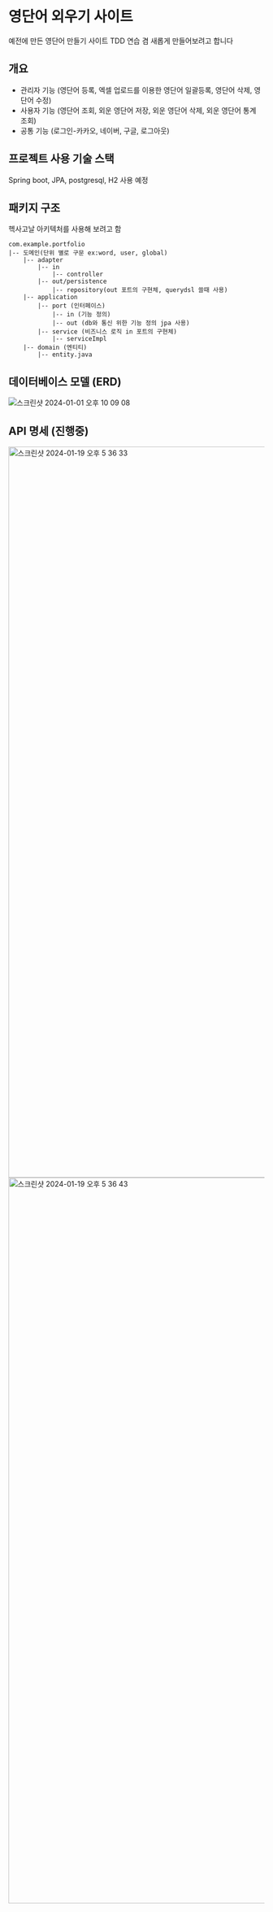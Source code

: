 # 영단어 외우기 사이트

예전에 만든 영단어 만들기 사이트 TDD 연습 겸 새롭게 만들어보려고 합니다

## 개요

 - 관리자 기능 (영단어 등록, 엑셀 업로드를 이용한 영단어 일괄등록, 영단어 삭제, 영단어 수정)
 - 사용자 기능 (영단어 조회, 외운 영단어 저장, 외운 영단어 삭제, 외운 영단어 통계 조회)
 - 공통 기능 (로그인-카카오, 네이버, 구글, 로그아웃)

## 프로젝트 사용 기술 스택

Spring boot, JPA, postgresql, H2 사용 예정

## 패키지 구조
헥사고날 아키텍처를 사용해 보려고 함

```
com.example.portfolio
|-- 도메인(단위 별로 구문 ex:word, user, global)
    |-- adapter 
        |-- in
            |-- controller
        |-- out/persistence
            |-- repository(out 포트의 구현체, querydsl 쓸때 사용)
    |-- application
        |-- port (인터페이스)
            |-- in (기능 정의)
            |-- out (db와 통신 위한 기능 정의 jpa 사용)
        |-- service (비즈니스 로직 in 포트의 구현체)
            |-- serviceImpl
    |-- domain (엔티티)
        |-- entity.java
```

## 데이터베이스 모델 (ERD)

![스크린샷 2024-01-01 오후 10 09 08](https://github.com/ejoongseok/product-order-service/assets/45224987/d65db7f1-eb1d-4ff1-ae31-5197be3b7c06)


## API 명세 (진행중)

<img width="1438" alt="스크린샷 2024-01-19 오후 5 36 33" src="https://github.com/sky7214sky72/portfolio/assets/123547317/8fd2fc18-1a98-4b23-8550-bbc6f89662da">
<img width="1428" alt="스크린샷 2024-01-19 오후 5 36 43" src="https://github.com/sky7214sky72/portfolio/assets/45224987/fe76c716-db77-49e5-80b4-25d9dbf4a87b">

